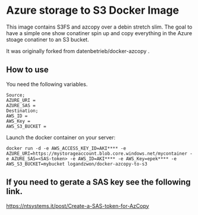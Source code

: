 Azure storage to S3 Docker Image
=============================
This image contains S3FS and azcopy over a debin stretch slim. The goal to have a simple one show conatiner spin up and copy everything in the Azure stoage conatiner to an S3 bucket. 

It was originally forked from datenbetrieb/docker-azcopy .

How to use
-------------

You need the following variables.

    Source;
    AZURE_URI = 
    AZURE_SAS = 
    Destination;
    AWS_ID = 
    AWS_Key = 
    AWS_S3_BUCKET = 


Launch the docker container on your server:

    docker run -d -e AWS_ACCESS_KEY_ID=AKI**** -e AZURE_URI=https://mystorageaccount.blob.core.windows.net/mycontainer -e AZURE_SAS=<SAS-token> -e AWS_ID=AKI**** -e AWS_Key=epek**** -e AWS_S3_BUCKET=mybucket logandzwon/docker-azcopy-to-s3



If you need to gerate a SAS key see the following link.
-----------------------------------------------------------------
https://ntsystems.it/post/Create-a-SAS-token-for-AzCopy
